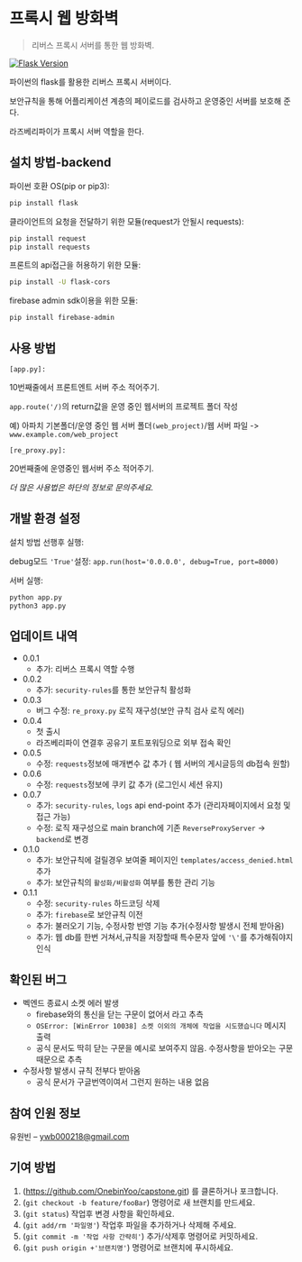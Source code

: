 # 프록시 웹 방화벽
> 리버스 프록시 서버를 통한 웹 방화벽.

[![Flask Version][flask-image]][flask-url]

파이썬의 flask를 활용한 리버스 프록시 서버이다.

보안규칙을 통해 어플리케이션 계층의 페이로드를 검사하고 운영중인 서버를 보호해 준다.

라즈베리파이가 프록시 서버 역할을 한다.

## 설치 방법-backend

파이썬 호환 OS(pip or pip3):

```sh
pip install flask
```
클라이언트의 요청을 전달하기 위한 모듈(request가 안될시 requests):

```sh
pip install request
pip install requests
```

프론트의 api접근을 허용하기 위한 모듈:

```sh
pip install -U flask-cors
```

firebase admin sdk이용을 위한 모듈:

```sh
pip install firebase-admin
```

## 사용 방법  

`[app.py]:`

10번째줄에서 프론트엔트 서버 주소 적어주기.  

`app.route('/)`의 return값을 운영 중인 웹서버의 프로젝트 폴더 작성

예) 아파치 기본폴더/운영 중인 웹 서버 폴더`(web_project)`/웹 서버 파일 -> `www.example.com/web_project`

`[re_proxy.py]:`

20번째줄에 운영중인 웹서버 주소 적어주기.

_더 많은 사용법은 하단의 정보로 문의주세요._

## 개발 환경 설정

설치 방법 선행후 실행:  

debug모드 `'True'`설정:
`app.run(host='0.0.0.0', debug=True, port=8000)`

서버 실행:

```sh
python app.py
python3 app.py
```

## 업데이트 내역

* 0.0.1
    * 추가: 리버스 프록시 역할 수행
* 0.0.2
    * 추가: `security-rules`를 통한 보안규칙 활성화
* 0.0.3
    * 버그 수정: `re_proxy.py` 로직 재구성(보안 규칙 검사 로직 에러)
* 0.0.4
    * 첫 출시
    * 라즈베리파이 연결후 공유기 포트포워딩으로 외부 접속 확인
* 0.0.5
    * 수정: `requests`정보에 매개변수 값 추가 ( 웹 서버의 게시글등의 db접속 원할)
* 0.0.6
    * 수정: `requests`정보에 쿠키 값 추가 (로그인시 세션 유지)
* 0.0.7
    * 추가: `security-rules`, `logs` api end-point 추가 (관리자페이지에서 요청 및 접근 가능)
    * 수정: 로직 재구성으로 main branch에 기존 `ReverseProxyServer` -> `backend`로 변경
* 0.1.0
    * 추가: 보안규칙에 걸릴경우 보여줄 페이지인 `templates/access_denied.html` 추가
    * 추가: 보안규칙의 `활성화/비활성화` 여부를 통한 관리 기능
* 0.1.1
    * 수정: `security-rules` 하드코딩 삭제
    * 추가: `firebase`로 보안규칙 이전
    * 추가: 불러오기 기능, 수정사항 반영 기능 추가(수정사항 발생시 전체 받아옴)
    * 추가: 웹 db를 한번 거쳐서,규칙을 저장할때 특수문자 앞에 `'\'`를 추가해줘야지 인식
 

## 확인된 버그

* 벡엔드 종료시 소켓 에러 발생
   * firebase와의 통신을 닫는 구문이 없어서 라고 추측
   * `OSError: [WinError 10038] 소켓 이외의 개체에 작업을 시도했습니다` 메시지 출력
   * 공식 문서도 딱히 닫는 구문을 예시로 보여주지 않음. 수정사항을 받아오는 구문 때문으로 추측
* 수정사항 발생시 규칙 전부다 받아옴
   * 공식 문서가 구글번역이여서 그런지 원하는 내용 없음

## 참여 인원 정보

유원빈 – ywb000218@gmail.com

## 기여 방법

1. (https://github.com/OnebinYoo/capstone.git) 를 클론하거나 포크합니다.
2. (`git checkout -b feature/fooBar`) 명령어로 새 브랜치를 만드세요.
3. (`git status`) 작업후 변경 사항을 확인하세요.
4. (`git add/rm '파일명'`) 작업후 파일을 추가하거나 삭제해 주세요.
5. (`git commit -m '작업 사항 간략히'`) 추가/삭제후 명령어로 커밋하세요.
6. (`git push origin +'브랜치명'`) 명령어로 브랜치에 푸시하세요. 

<!-- Markdown link & img dfn's -->
[flask-image]: https://img.shields.io/badge/flask-00000?style=flat-square&logo=flask&logoColor=#000000
[flask-url]: https://flask-docs-kr.readthedocs.io/ko/latest/quickstart.html
